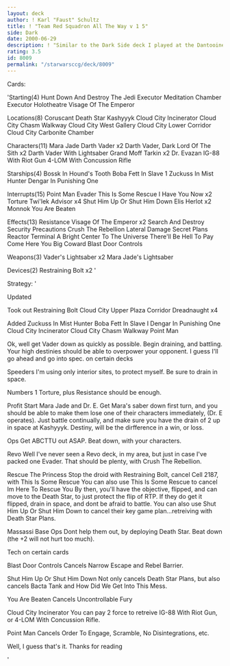 ```yaml
---
layout: deck
author: ! Karl "Faust" Schultz
title: ! "Team Red Squadron All The Way v 1 5"
side: Dark
date: 2000-06-29
description: ! "Similar to the Dark Side deck I played at the Dantooine Regionals (went 2-1)"
rating: 3.5
id: 8009
permalink: "/starwarsccg/deck/8009"
---
```

Cards: 

'Starting(4)
Hunt Down And Destroy The Jedi
Executor Meditation Chamber
Executor Holotheatre
Visage Of The Emperor

Locations(8)
Coruscant
Death Star
Kashyyyk
Cloud City Incinerator
Cloud City Chasm Walkway
Cloud City West Gallery
Cloud City Lower Corridor
Cloud City Carbonite Chamber

Characters(11)
Mara Jade
Darth Vader x2
Darth Vader, Dark Lord Of The Sith x2
Darth Vader With Lightsaber
Grand Moff Tarkin x2
Dr. Evazan
IG-88 With Riot Gun
4-LOM With Concussion Rifle

Starships(4)
Bossk In Hound's Tooth
Boba Fett In Slave 1
Zuckuss In Mist Hunter
Dengar In Punishing One

Interrupts(15)
Point Man
Evader
This Is Some Rescue
I Have You Now x2
Torture
Twi'lek Advisor x4
Shut Him Up Or Shut Him Down
Elis Herlot x2
Monnok
You Are Beaten

Effects(13)
Resistance
Visage Of The Emperor x2
Search And Destroy
Security Precautions
Crush The Rebellion
Lateral Damage
Secret Plans
Reactor Terminal
A Bright Center To The Universe
There'll Be Hell To Pay
Come Here You Big Coward
Blast Door Controls

Weapons(3)
Vader's Lightsaber x2
Mara Jade's Lightsaber

Devices(2)
Restraining Bolt x2 '

Strategy: '

Updated

Took out
Restraining Bolt
Cloud City Upper Plaza Corridor
Dreadnaught x4

Added
Zuckuss In Mist Hunter
Boba Fett In Slave I
Dengar In Punishing One
Cloud City Incinerator
Cloud City Chasm Walkway
Point Man

Ok, well get Vader down as quickly as possible. Begin draining, and battling. Your high destinies should be able to overpower your opponent. I guess I'll go ahead and go into spec. on certain decks

Speeders
I'm using only interior sites, to protect myself. Be sure to drain in space.

Numbers
1 Torture, plus Resistance should be enough.

Profit
Start Mara Jade and Dr. E. Get Mara's saber down first turn, and you should be able to make them lose one of their characters immediately, (Dr. E operates). Just battle continually, and make sure you have the drain of 2 up in space at Kashyyyk. Destiny, will be the dirfference in a win, or loss.

Ops
Get ABCTTU out ASAP. Beat down, with your characters.

Revo
Well I've never seen a Revo deck, in my area, but just in case I've packed one Evader. That should be plenty, with Crush The Rebellion.

Rescue The Princess
Stop the droid with Restraining Bolt, cancel Cell 2187, with This Is Some Rescue You can also use This Is Some Rescue to cancel Im Here To Rescue You By then, you'll have the objective, flipped, and can move to the Death Star, to just protect the flip of RTP. If they do get it flipped, drain in space, and dont be afraid to battle. You can also use Shut Him Up Or Shut Him Down to cancel their key game plan...retreiving with Death Star Plans.

Massassi Base Ops
Dont help them out, by deploying Death Star. Beat down (the +2 will not hurt too much).


Tech on certain cards

Blast Door Controls
Cancels Narrow Escape and Rebel Barrier.

Shut Him Up Or Shut Him Down
Not only cancels Death Star Plans, but also cancels Bacta Tank and How Did We Get Into This Mess.

You Are Beaten
Cancels Uncontrollable Fury

Cloud City Incinerator
You can pay 2 force to retreive IG-88 With Riot Gun, or 4-LOM With Concussion Rifle.

Point Man
Cancels Order To Engage, Scramble, No Disintegrations, etc.

Well, I guess that's it. Thanks for reading

'
